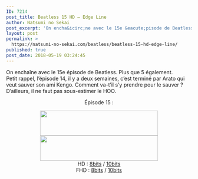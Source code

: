 ```yaml
---
ID: 7214
post_title: Beatless 15 HD – Edge Line
author: Natsumi no Sekai
post_excerpt: 'On encha&icirc;ne avec le 15e &eacute;pisode de Beatless. Plus que 5 &eacute;galement. Petit rappel, l&rsquo;&eacute;pisode 14, il y a deux semaines, c&rsquo;est termin&eacute; par Arato qui veut sauver son ami Kengo. Comment va-t&rsquo;il s&rsquo;y prendre pour le sauver ? D&rsquo;ailleurs, il ne faut pas sous-estimer le HOO. &Eacute;pisode 15 : HD :&nbsp;8bits&nbsp;/&nbsp;10bits FHD :&nbsp;8bits&nbsp;/&nbsp;10bits'
layout: post
permalink: >
  https://natsumi-no-sekai.com/beatless/beatless-15-hd-edge-line/
published: true
post_date: 2018-05-19 03:24:45
---
```

<div class="feedwordpress-gaffer-full-text"><p>On enchaîne avec le 15e épisode de Beatless. Plus que 5 également.<br>
Petit rappel, l’épisode 14, il y a deux semaines, c’est terminé par Arato qui veut sauver son ami Kengo. Comment va-t’il s’y prendre pour le sauver ? D’ailleurs, il ne faut pas sous-estimer le HOO.<br><span id="more-1886"></span></p>
<div>
<div style="text-align: center;">
<p>Épisode 15 :</p>
</div>
</div>
<div class="separator" style="text-align: center;"><a href="http://ddl.natsumi-no-sekai.com/player/index.php?vid=http://ddl.natsumi-no-sekai.com/Beatless/%5BNatsumi%20no%20Sekai%5D%20Beatless%20-%2015%20VOSTFR%20%281280x720%208bit%20AAC%29%20%5B8DD5B441%5D.mp4" target="_blank" rel="noopener"><img class="alignnone" src="https://united-subs.dearclouds.com/wp-content/uploads/2018/05/117b71ef2ea5c5a80434d915900a6f91.jpg" alt="" width="320" height="68" border="0"></a></div>
<div class="separator" style="text-align: center;"><img src="https://2.bp.blogspot.com/-CL45y9w8BDA/VjC3kDmpbLI/AAAAAAAAAro/fg42YMTnDNk/s320/Download.png" width="320" height="68" border="0"></div>
<div class="separator" style="text-align: center;">HD : <a href="http://ddl.natsumi-no-sekai.com/Beatless/%5BNatsumi%20no%20Sekai%5D%20Beatless%20-%2015%20VOSTFR%20%281280x720%208bit%20AAC%29%20%5B8DD5B441%5D.mp4" download="">8bits</a> / <a href="http://ddl.natsumi-no-sekai.com/Beatless/%5BNatsumi%20no%20Sekai%5D%20Beatless%20-%2015%20VOSTFR%20%281280x720%2010bit%20AAC%29%20%5BEE210224%5D.mkv">10bits</a>
</div>
<div class="separator" style="text-align: center;">FHD : <a download href="http://ddl.natsumi-no-sekai.com/Beatless/FHD/%5BNatsumi%20no%20Sekai%5D%20Beatless%20-%2015%20VOSTFR%20%281920x1080%208bit%20AAC%29%20%5B1AF9B17F%5D.mp4">8bits</a> / <a href="http://ddl.natsumi-no-sekai.com/Beatless/FHD/%5BNatsumi%20no%20Sekai%5D%20Beatless%20-%2015%20VOSTFR%20%281920x1080%2010bit%20AAC%29%20%5B90766DC7%5D.mkv" download="">10bits</a>
</div></div>